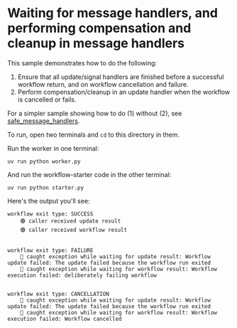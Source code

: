 # Waiting for message handlers, and performing compensation and cleanup in message handlers

This sample demonstrates how to do the following:

1. Ensure that all update/signal handlers are finished before a successful
    workflow return, and on workflow cancellation and failure.
2. Perform compensation/cleanup in an update handler when the workflow is
    cancelled or fails.

For a simpler sample showing how to do (1) without (2), see [safe_message_handlers](../safe_message_handlers/README.md).

To run, open two terminals and `cd` to this directory in them.

Run the worker in one terminal:

    uv run python worker.py

And run the workflow-starter code in the other terminal:

    uv run python starter.py


Here's the output you'll see:

```
workflow exit type: SUCCESS
    🟢 caller received update result
    🟢 caller received workflow result


workflow exit type: FAILURE
    🔴 caught exception while waiting for update result: Workflow update failed: The update failed because the workflow run exited
    🔴 caught exception while waiting for workflow result: Workflow execution failed: deliberately failing workflow


workflow exit type: CANCELLATION
    🔴 caught exception while waiting for update result: Workflow update failed: The update failed because the workflow run exited
    🔴 caught exception while waiting for workflow result: Workflow execution failed: Workflow cancelled
```